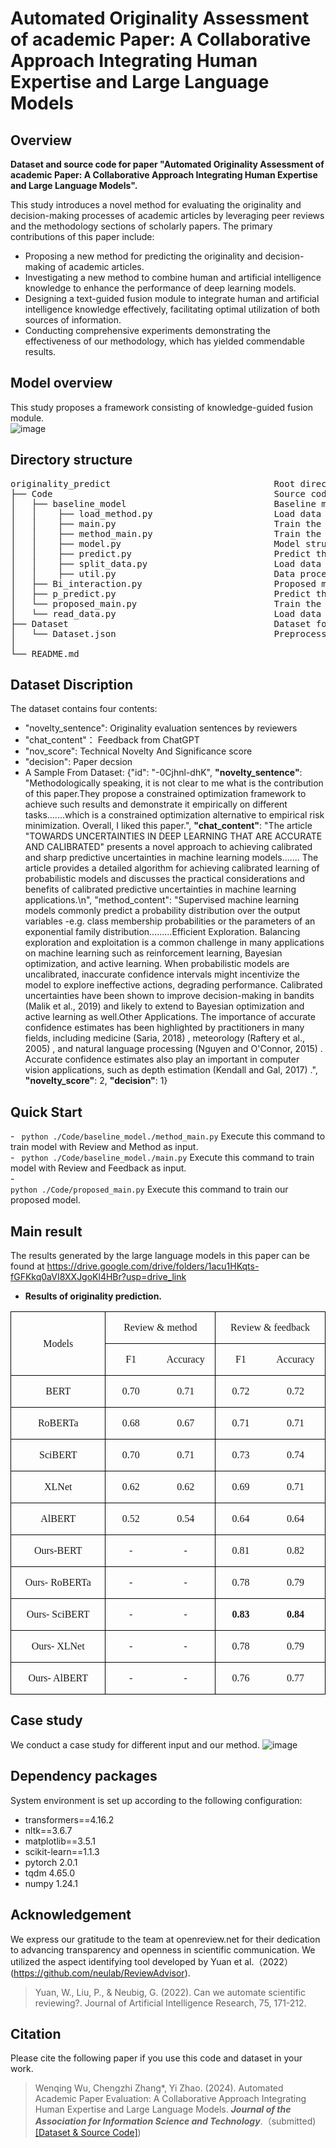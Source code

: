 # Automated Originality Assessment of academic Paper: A Collaborative Approach Integrating Human Expertise and Large Language Models

## Overview

**Dataset and source code for paper "Automated Originality Assessment of academic Paper: A Collaborative Approach Integrating Human Expertise and Large Language Models".**

This study introduces a novel method for evaluating the originality and decision-making processes of academic articles by leveraging peer reviews and the methodology sections of scholarly papers. The primary contributions of this paper include:

- Proposing a new method for predicting the originality and decision-making of academic articles.
- Investigating a new method to combine human and artificial intelligence knowledge to enhance the performance of deep learning models.
- Designing a text-guided fusion module to integrate human and artificial intelligence knowledge effectively, facilitating optimal utilization of both sources of information.
- Conducting comprehensive experiments demonstrating the effectiveness of our methodology, which has yielded commendable results.

## Model overview

This study proposes a framework consisting of knowledge-guided fusion module.<br>
![image](https://github.com/user-attachments/assets/6d469c02-a6e6-4c72-8a6d-23ea4e8cff91)


## Directory structure

<pre>
originality_predict                               Root directory
├── Code                                          Source code folder
│   ├── baseline_model                            Baseline model folder
│   │    ├── load_method.py                       Load data for Review and Method as input
│   │    ├── main.py                              Train the model for Review and Feedback as input
│   │    ├── method_main.py                       Train the model for Review and Method as input
│   │    ├── model.py                             Model structure
│   │    ├── predict.py                           Predict the result
│   │    ├── split_data.py                        Load data for Review and Feedback as input
│   │    ├── util.py                              Data process tool
│   ├── Bi_interaction.py                         Proposed model structure      
│   ├── p_predict.py                              Predict the result
│   └── proposed_main.py                          Train the proposed model 
│   └── read_data.py                              Load data for Review and Feedback
├── Dataset                                       Dataset folder
│   └── Dataset.json                              Preprocessed Dataset
│
└── README.md
</pre>
## Dataset Discription

The dataset contains four contents: 
  - "novelty_sentence": Originality evaluation sentences by reviewers
  - "chat_content"： Feedback from ChatGPT
  - "nov_score":  Technical Novelty And Significance score
  - "decision":  Paper decsion
  - A Sample From Dataset: 
{"id": "-0Cjhnl-dhK",
**"novelty_sentence"**: "Methodologically speaking, it is not clear to me what is the contribution of this paper.They propose a constrained optimization framework to achieve such results and demonstrate it empirically on different tasks.......which is a constrained optimization alternative to empirical risk minimization. Overall, I liked this paper.", 
**"chat_content"**: "The article \"TOWARDS UNCERTAINTIES IN DEEP LEARNING THAT ARE ACCURATE AND CALIBRATED\" presents a novel approach to achieving calibrated and sharp predictive uncertainties in machine learning models....... The article provides a detailed algorithm for achieving calibrated learning of probabilistic models and discusses the practical considerations and benefits of calibrated predictive uncertainties in machine learning applications.\n", "method_content": "Supervised machine learning models commonly predict a probability distribution over the output variables -e.g. class membership probabilities or the parameters of an exponential family distribution.........Efficient Exploration. Balancing exploration and exploitation is a common challenge in many applications on machine learning such as reinforcement learning, Bayesian optimization, and active learning. When probabilistic models are uncalibrated, inaccurate confidence intervals might incentivize the model to explore ineffective actions, degrading performance. Calibrated uncertainties have been shown to improve decision-making in bandits (Malik et al., 2019) and likely to extend to Bayesian optimization and active learning as well.Other Applications. The importance of accurate confidence estimates has been highlighted by practitioners in many fields, including medicine (Saria, 2018) , meteorology (Raftery et al., 2005) , and natural language processing (Nguyen and O'Connor, 2015) . Accurate confidence estimates also play an important in computer vision applications, such as depth estimation (Kendall and Gal, 2017) .", 
**"novelty_score"**: 2, 
**"decision"**: 1}
## Quick Start

<b> </b>
    - <code> python ./Code/baseline_model./method_main.py</code>  Execute this command to train model with Review and Method as input.<br>
    - <code> python ./Code/baseline_model./main.py</code>  Execute this command to train model with Review and Feedback as input.<br>
    - <code> python ./Code/proposed_main.py</code>  Execute this command to train our proposed model.<br>
## Main result
The results generated by the large language models in this paper can be found at https://drive.google.com/drive/folders/1acu1HKqts-fGFKkq0aVI8XXJgoKl4HBr?usp=drive_link
- <b>Results of originality prediction.</b><br>
<div align=center>

<table class=MsoTableGrid border=1 cellspacing=0 cellpadding=0
 style='border-collapse:collapse;border:none'>
 <tr>
  <td width=184 rowspan=2 style='width:138.25pt;border:solid windowtext 1.0pt;
  padding:0cm 5.4pt 0cm 5.4pt'>
  <p class=MsoNormal align=center style='text-align:center'><a
  name="_Hlk160115425"><span lang=EN-US style='font-size:12.0pt;font-family:
  "Times New Roman",serif'>Models</span></a></p>
  </td>
  <td width=184 colspan=2 style='width:138.25pt;border:solid windowtext 1.0pt;
  border-left:none;padding:0cm 5.4pt 0cm 5.4pt'>
  <p class=MsoNormal align=center style='text-align:center'><span lang=EN-US
  style='font-size:12.0pt;font-family:"Times New Roman",serif'>Review &amp;
  method</span></p>
  </td>
  <td width=184 colspan=2 style='width:138.3pt;border:solid windowtext 1.0pt;
  border-left:none;padding:0cm 5.4pt 0cm 5.4pt'>
  <p class=MsoNormal align=center style='text-align:center'><span lang=EN-US
  style='font-size:12.0pt;font-family:"Times New Roman",serif'>Review &amp;
  feedback</span></p>
  </td>
 </tr>
 <tr>
  <td width=92 style='width:69.1pt;border:none;border-bottom:solid windowtext 1.0pt;
  padding:0cm 5.4pt 0cm 5.4pt'>
  <p class=MsoNormal align=center style='text-align:center'><span lang=EN-US
  style='font-size:12.0pt;font-family:"Times New Roman",serif'>F1</span></p>
  </td>
  <td width=92 style='width:69.15pt;border-top:none;border-left:none;
  border-bottom:solid windowtext 1.0pt;border-right:solid windowtext 1.0pt;
  padding:0cm 5.4pt 0cm 5.4pt'>
  <p class=MsoNormal align=center style='text-align:center'><span lang=EN-US
  style='font-size:12.0pt;font-family:"Times New Roman",serif'>Accuracy</span></p>
  </td>
  <td width=92 style='width:69.15pt;border:none;border-bottom:solid windowtext 1.0pt;
  padding:0cm 5.4pt 0cm 5.4pt'>
  <p class=MsoNormal align=center style='text-align:center'><span lang=EN-US
  style='font-size:12.0pt;font-family:"Times New Roman",serif'>F1</span></p>
  </td>
  <td width=92 style='width:69.15pt;border-top:none;border-left:none;
  border-bottom:solid windowtext 1.0pt;border-right:solid windowtext 1.0pt;
  padding:0cm 5.4pt 0cm 5.4pt'>
  <p class=MsoNormal align=center style='text-align:center'><span lang=EN-US
  style='font-size:12.0pt;font-family:"Times New Roman",serif'>Accuracy</span></p>
  </td>
 </tr>
 <tr>
  <td width=184 style='width:138.25pt;border:solid windowtext 1.0pt;border-top:
  none;padding:0cm 5.4pt 0cm 5.4pt'>
  <p class=MsoNormal align=center style='text-align:center'><span lang=EN-US
  style='font-size:12.0pt;font-family:"Times New Roman",serif'>BERT</span></p>
  </td>
  <td width=92 style='width:69.1pt;border:none;border-bottom:solid windowtext 1.0pt;
  padding:0cm 5.4pt 0cm 5.4pt'>
  <p class=MsoNormal align=center style='text-align:center'><span lang=EN-US
  style='font-size:12.0pt;font-family:"Times New Roman",serif'>0.70</span></p>
  </td>
  <td width=92 style='width:69.15pt;border-top:none;border-left:none;
  border-bottom:solid windowtext 1.0pt;border-right:solid windowtext 1.0pt;
  padding:0cm 5.4pt 0cm 5.4pt'>
  <p class=MsoNormal align=center style='text-align:center'><span lang=EN-US
  style='font-size:12.0pt;font-family:"Times New Roman",serif'>0.71</span></p>
  </td>
  <td width=92 style='width:69.15pt;border:none;border-bottom:solid windowtext 1.0pt;
  padding:0cm 5.4pt 0cm 5.4pt'>
  <p class=MsoNormal align=center style='text-align:center'><span lang=EN-US
  style='font-size:12.0pt;font-family:"Times New Roman",serif'>0.72</span></p>
  </td>
  <td width=92 style='width:69.15pt;border-top:none;border-left:none;
  border-bottom:solid windowtext 1.0pt;border-right:solid windowtext 1.0pt;
  padding:0cm 5.4pt 0cm 5.4pt'>
  <p class=MsoNormal align=center style='text-align:center'><span lang=EN-US
  style='font-size:12.0pt;font-family:"Times New Roman",serif'>0.72</span></p>
  </td>
 </tr>
 <tr>
  <td width=184 style='width:138.25pt;border:solid windowtext 1.0pt;border-top:
  none;padding:0cm 5.4pt 0cm 5.4pt'>
  <p class=MsoNormal align=center style='text-align:center'><span lang=EN-US
  style='font-size:12.0pt;font-family:"Times New Roman",serif'>RoBERTa</span></p>
  </td>
  <td width=92 style='width:69.1pt;border:none;border-bottom:solid windowtext 1.0pt;
  padding:0cm 5.4pt 0cm 5.4pt'>
  <p class=MsoNormal align=center style='text-align:center'><span lang=EN-US
  style='font-size:12.0pt;font-family:"Times New Roman",serif'>0.68</span></p>
  </td>
  <td width=92 style='width:69.15pt;border-top:none;border-left:none;
  border-bottom:solid windowtext 1.0pt;border-right:solid windowtext 1.0pt;
  padding:0cm 5.4pt 0cm 5.4pt'>
  <p class=MsoNormal align=center style='text-align:center'><span lang=EN-US
  style='font-size:12.0pt;font-family:"Times New Roman",serif'>0.67</span></p>
  </td>
  <td width=92 style='width:69.15pt;border:none;border-bottom:solid windowtext 1.0pt;
  padding:0cm 5.4pt 0cm 5.4pt'>
  <p class=MsoNormal align=center style='text-align:center'><span lang=EN-US
  style='font-size:12.0pt;font-family:"Times New Roman",serif'>0.71</span></p>
  </td>
  <td width=92 style='width:69.15pt;border-top:none;border-left:none;
  border-bottom:solid windowtext 1.0pt;border-right:solid windowtext 1.0pt;
  padding:0cm 5.4pt 0cm 5.4pt'>
  <p class=MsoNormal align=center style='text-align:center'><span lang=EN-US
  style='font-size:12.0pt;font-family:"Times New Roman",serif'>0.71</span></p>
  </td>
 </tr>
 <tr>
  <td width=184 style='width:138.25pt;border:solid windowtext 1.0pt;border-top:
  none;padding:0cm 5.4pt 0cm 5.4pt'>
  <p class=MsoNormal align=center style='text-align:center'><span lang=EN-US
  style='font-size:12.0pt;font-family:"Times New Roman",serif'>SciBERT</span></p>
  </td>
  <td width=92 style='width:69.1pt;border:none;border-bottom:solid windowtext 1.0pt;
  padding:0cm 5.4pt 0cm 5.4pt'>
  <p class=MsoNormal align=center style='text-align:center'><span lang=EN-US
  style='font-size:12.0pt;font-family:"Times New Roman",serif'>0.70</span></p>
  </td>
  <td width=92 style='width:69.15pt;border-top:none;border-left:none;
  border-bottom:solid windowtext 1.0pt;border-right:solid windowtext 1.0pt;
  padding:0cm 5.4pt 0cm 5.4pt'>
  <p class=MsoNormal align=center style='text-align:center'><span lang=EN-US
  style='font-size:12.0pt;font-family:"Times New Roman",serif'>0.71</span></p>
  </td>
  <td width=92 style='width:69.15pt;border:none;border-bottom:solid windowtext 1.0pt;
  padding:0cm 5.4pt 0cm 5.4pt'>
  <p class=MsoNormal align=center style='text-align:center'><span lang=EN-US
  style='font-size:12.0pt;font-family:"Times New Roman",serif'>0.73</span></p>
  </td>
  <td width=92 style='width:69.15pt;border-top:none;border-left:none;
  border-bottom:solid windowtext 1.0pt;border-right:solid windowtext 1.0pt;
  padding:0cm 5.4pt 0cm 5.4pt'>
  <p class=MsoNormal align=center style='text-align:center'><span lang=EN-US
  style='font-size:12.0pt;font-family:"Times New Roman",serif'>0.74</span></p>
  </td>
 </tr>
 <tr>
  <td width=184 style='width:138.25pt;border:solid windowtext 1.0pt;border-top:
  none;padding:0cm 5.4pt 0cm 5.4pt'>
  <p class=MsoNormal align=center style='text-align:center'><span lang=EN-US
  style='font-size:12.0pt;font-family:"Times New Roman",serif'>XLNet</span></p>
  </td>
  <td width=92 style='width:69.1pt;border:none;border-bottom:solid windowtext 1.0pt;
  padding:0cm 5.4pt 0cm 5.4pt'>
  <p class=MsoNormal align=center style='text-align:center'><span lang=EN-US
  style='font-size:12.0pt;font-family:"Times New Roman",serif'>0.62</span></p>
  </td>
  <td width=92 style='width:69.15pt;border-top:none;border-left:none;
  border-bottom:solid windowtext 1.0pt;border-right:solid windowtext 1.0pt;
  padding:0cm 5.4pt 0cm 5.4pt'>
  <p class=MsoNormal align=center style='text-align:center'><span lang=EN-US
  style='font-size:12.0pt;font-family:"Times New Roman",serif'>0.62</span></p>
  </td>
  <td width=92 style='width:69.15pt;border:none;border-bottom:solid windowtext 1.0pt;
  padding:0cm 5.4pt 0cm 5.4pt'>
  <p class=MsoNormal align=center style='text-align:center'><span lang=EN-US
  style='font-size:12.0pt;font-family:"Times New Roman",serif'>0.69</span></p>
  </td>
  <td width=92 style='width:69.15pt;border-top:none;border-left:none;
  border-bottom:solid windowtext 1.0pt;border-right:solid windowtext 1.0pt;
  padding:0cm 5.4pt 0cm 5.4pt'>
  <p class=MsoNormal align=center style='text-align:center'><span lang=EN-US
  style='font-size:12.0pt;font-family:"Times New Roman",serif'>0.71</span></p>
  </td>
 </tr>
 <tr>
  <td width=184 style='width:138.25pt;border:solid windowtext 1.0pt;border-top:
  none;padding:0cm 5.4pt 0cm 5.4pt'>
  <p class=MsoNormal align=center style='text-align:center'><span lang=EN-US
  style='font-size:12.0pt;font-family:"Times New Roman",serif'>AlBERT</span></p>
  </td>
  <td width=92 style='width:69.1pt;border:none;border-bottom:solid windowtext 1.0pt;
  padding:0cm 5.4pt 0cm 5.4pt'>
  <p class=MsoNormal align=center style='text-align:center'><span lang=EN-US
  style='font-size:12.0pt;font-family:"Times New Roman",serif'>0.52</span></p>
  </td>
  <td width=92 style='width:69.15pt;border-top:none;border-left:none;
  border-bottom:solid windowtext 1.0pt;border-right:solid windowtext 1.0pt;
  padding:0cm 5.4pt 0cm 5.4pt'>
  <p class=MsoNormal align=center style='text-align:center'><span lang=EN-US
  style='font-size:12.0pt;font-family:"Times New Roman",serif'>0.54</span></p>
  </td>
  <td width=92 style='width:69.15pt;border:none;border-bottom:solid windowtext 1.0pt;
  padding:0cm 5.4pt 0cm 5.4pt'>
  <p class=MsoNormal align=center style='text-align:center'><span lang=EN-US
  style='font-size:12.0pt;font-family:"Times New Roman",serif'>0.64</span></p>
  </td>
  <td width=92 style='width:69.15pt;border-top:none;border-left:none;
  border-bottom:solid windowtext 1.0pt;border-right:solid windowtext 1.0pt;
  padding:0cm 5.4pt 0cm 5.4pt'>
  <p class=MsoNormal align=center style='text-align:center'><span lang=EN-US
  style='font-size:12.0pt;font-family:"Times New Roman",serif'>0.64</span></p>
  </td>
 </tr>
 <tr>
  <td width=184 style='width:138.25pt;border:solid windowtext 1.0pt;border-top:
  none;padding:0cm 5.4pt 0cm 5.4pt'>
  <p class=MsoNormal align=center style='text-align:center'><span lang=EN-US
  style='font-size:12.0pt;font-family:"Times New Roman",serif'>Ours-BERT</span></p>
  </td>
  <td width=92 style='width:69.1pt;border:none;border-bottom:solid windowtext 1.0pt;
  padding:0cm 5.4pt 0cm 5.4pt'>
  <p class=MsoNormal align=center style='text-align:center'><span lang=EN-US
  style='font-size:12.0pt;font-family:"Times New Roman",serif'>-</span></p>
  </td>
  <td width=92 style='width:69.15pt;border-top:none;border-left:none;
  border-bottom:solid windowtext 1.0pt;border-right:solid windowtext 1.0pt;
  padding:0cm 5.4pt 0cm 5.4pt'>
  <p class=MsoNormal align=center style='text-align:center'><span lang=EN-US
  style='font-size:12.0pt;font-family:"Times New Roman",serif'>-</span></p>
  </td>
  <td width=92 style='width:69.15pt;border:none;border-bottom:solid windowtext 1.0pt;
  padding:0cm 5.4pt 0cm 5.4pt'>
  <p class=MsoNormal align=center style='text-align:center'><span lang=EN-US
  style='font-size:12.0pt;font-family:"Times New Roman",serif'>0.81</span></p>
  </td>
  <td width=92 style='width:69.15pt;border-top:none;border-left:none;
  border-bottom:solid windowtext 1.0pt;border-right:solid windowtext 1.0pt;
  padding:0cm 5.4pt 0cm 5.4pt'>
  <p class=MsoNormal align=center style='text-align:center'><span lang=EN-US
  style='font-size:12.0pt;font-family:"Times New Roman",serif'>0.82</span></p>
  </td>
 </tr>
 <tr>
  <td width=184 style='width:138.25pt;border:solid windowtext 1.0pt;border-top:
  none;padding:0cm 5.4pt 0cm 5.4pt'>
  <p class=MsoNormal align=center style='text-align:center'><span lang=EN-US
  style='font-size:12.0pt;font-family:"Times New Roman",serif'>Ours- RoBERTa</span></p>
  </td>
  <td width=92 style='width:69.1pt;border:none;border-bottom:solid windowtext 1.0pt;
  padding:0cm 5.4pt 0cm 5.4pt'>
  <p class=MsoNormal align=center style='text-align:center'><span lang=EN-US
  style='font-size:12.0pt;font-family:"Times New Roman",serif'>-</span></p>
  </td>
  <td width=92 style='width:69.15pt;border-top:none;border-left:none;
  border-bottom:solid windowtext 1.0pt;border-right:solid windowtext 1.0pt;
  padding:0cm 5.4pt 0cm 5.4pt'>
  <p class=MsoNormal align=center style='text-align:center'><span lang=EN-US
  style='font-size:12.0pt;font-family:"Times New Roman",serif'>-</span></p>
  </td>
  <td width=92 style='width:69.15pt;border:none;border-bottom:solid windowtext 1.0pt;
  padding:0cm 5.4pt 0cm 5.4pt'>
  <p class=MsoNormal align=center style='text-align:center'><span lang=EN-US
  style='font-size:12.0pt;font-family:"Times New Roman",serif'>0.78</span></p>
  </td>
  <td width=92 style='width:69.15pt;border-top:none;border-left:none;
  border-bottom:solid windowtext 1.0pt;border-right:solid windowtext 1.0pt;
  padding:0cm 5.4pt 0cm 5.4pt'>
  <p class=MsoNormal align=center style='text-align:center'><span lang=EN-US
  style='font-size:12.0pt;font-family:"Times New Roman",serif'>0.79</span></p>
  </td>
 </tr>
 <tr>
  <td width=184 style='width:138.25pt;border:solid windowtext 1.0pt;border-top:
  none;padding:0cm 5.4pt 0cm 5.4pt'>
  <p class=MsoNormal align=center style='text-align:center'><span lang=EN-US
  style='font-size:12.0pt;font-family:"Times New Roman",serif'>Ours- SciBERT</span></p>
  </td>
  <td width=92 style='width:69.1pt;border:none;border-bottom:solid windowtext 1.0pt;
  padding:0cm 5.4pt 0cm 5.4pt'>
  <p class=MsoNormal align=center style='text-align:center'><span lang=EN-US
  style='font-size:12.0pt;font-family:"Times New Roman",serif'>-</span></p>
  </td>
  <td width=92 style='width:69.15pt;border-top:none;border-left:none;
  border-bottom:solid windowtext 1.0pt;border-right:solid windowtext 1.0pt;
  padding:0cm 5.4pt 0cm 5.4pt'>
  <p class=MsoNormal align=center style='text-align:center'><span lang=EN-US
  style='font-size:12.0pt;font-family:"Times New Roman",serif'>-</span></p>
  </td>
  <td width=92 style='width:69.15pt;border:none;border-bottom:solid windowtext 1.0pt;
  padding:0cm 5.4pt 0cm 5.4pt'>
  <p class=MsoNormal align=center style='text-align:center'><b><span
  lang=EN-US style='font-size:12.0pt;font-family:"Times New Roman",serif'>0.83</span></b></p>
  </td>
  <td width=92 style='width:69.15pt;border-top:none;border-left:none;
  border-bottom:solid windowtext 1.0pt;border-right:solid windowtext 1.0pt;
  padding:0cm 5.4pt 0cm 5.4pt'>
  <p class=MsoNormal align=center style='text-align:center'><b><span
  lang=EN-US style='font-size:12.0pt;font-family:"Times New Roman",serif'>0.84</span></b></p>
  </td>
 </tr>
 <tr>
  <td width=184 style='width:138.25pt;border:solid windowtext 1.0pt;border-top:
  none;padding:0cm 5.4pt 0cm 5.4pt'>
  <p class=MsoNormal align=center style='text-align:center'><span lang=EN-US
  style='font-size:12.0pt;font-family:"Times New Roman",serif'>Ours- XLNet</span></p>
  </td>
  <td width=92 style='width:69.1pt;border:none;border-bottom:solid windowtext 1.0pt;
  padding:0cm 5.4pt 0cm 5.4pt'>
  <p class=MsoNormal align=center style='text-align:center'><span lang=EN-US
  style='font-size:12.0pt;font-family:"Times New Roman",serif'>-</span></p>
  </td>
  <td width=92 style='width:69.15pt;border-top:none;border-left:none;
  border-bottom:solid windowtext 1.0pt;border-right:solid windowtext 1.0pt;
  padding:0cm 5.4pt 0cm 5.4pt'>
  <p class=MsoNormal align=center style='text-align:center'><span lang=EN-US
  style='font-size:12.0pt;font-family:"Times New Roman",serif'>-</span></p>
  </td>
  <td width=92 style='width:69.15pt;border:none;border-bottom:solid windowtext 1.0pt;
  padding:0cm 5.4pt 0cm 5.4pt'>
  <p class=MsoNormal align=center style='text-align:center'><span lang=EN-US
  style='font-size:12.0pt;font-family:"Times New Roman",serif'>0.78</span></p>
  </td>
  <td width=92 style='width:69.15pt;border-top:none;border-left:none;
  border-bottom:solid windowtext 1.0pt;border-right:solid windowtext 1.0pt;
  padding:0cm 5.4pt 0cm 5.4pt'>
  <p class=MsoNormal align=center style='text-align:center'><span lang=EN-US
  style='font-size:12.0pt;font-family:"Times New Roman",serif'>0.79</span></p>
  </td>
 </tr>
 <tr>
  <td width=184 style='width:138.25pt;border:solid windowtext 1.0pt;border-top:
  none;padding:0cm 5.4pt 0cm 5.4pt'>
  <p class=MsoNormal align=center style='text-align:center'><span lang=EN-US
  style='font-size:12.0pt;font-family:"Times New Roman",serif'>Ours- AlBERT</span></p>
  </td>
  <td width=92 style='width:69.1pt;border:none;border-bottom:solid windowtext 1.0pt;
  padding:0cm 5.4pt 0cm 5.4pt'>
  <p class=MsoNormal align=center style='text-align:center'><span lang=EN-US
  style='font-size:12.0pt;font-family:"Times New Roman",serif'>-</span></p>
  </td>
  <td width=92 style='width:69.15pt;border-top:none;border-left:none;
  border-bottom:solid windowtext 1.0pt;border-right:solid windowtext 1.0pt;
  padding:0cm 5.4pt 0cm 5.4pt'>
  <p class=MsoNormal align=center style='text-align:center'><span lang=EN-US
  style='font-size:12.0pt;font-family:"Times New Roman",serif'>-</span></p>
  </td>
  <td width=92 style='width:69.15pt;border:none;border-bottom:solid windowtext 1.0pt;
  padding:0cm 5.4pt 0cm 5.4pt'>
  <p class=MsoNormal align=center style='text-align:center'><span lang=EN-US
  style='font-size:12.0pt;font-family:"Times New Roman",serif'>0.76</span></p>
  </td>
  <td width=92 style='width:69.15pt;border-top:none;border-left:none;
  border-bottom:solid windowtext 1.0pt;border-right:solid windowtext 1.0pt;
  padding:0cm 5.4pt 0cm 5.4pt'>
  <p class=MsoNormal align=center style='text-align:center'><span lang=EN-US
  style='font-size:12.0pt;font-family:"Times New Roman",serif'>0.77</span></p>
  </td>
 </tr>
</table>

</div>


## Case study

We conduct a case study for different input and our method.
![image](https://github.com/user-attachments/assets/024c293e-cdd9-4db3-ac63-61b663e2be2a)


## Dependency packages
System environment is set up according to the following configuration:
- transformers==4.16.2
- nltk==3.6.7
- matplotlib==3.5.1
- scikit-learn==1.1.3
- pytorch 2.0.1
- tqdm 4.65.0
- numpy 1.24.1

## Acknowledgement

We express our gratitude to the team at openreview.net for their dedication to advancing transparency and openness in scientific communication. We utilized the aspect identifying tool developed by Yuan et al.（2022）(https://github.com/neulab/ReviewAdvisor).

>Yuan, W., Liu, P., & Neubig, G. (2022). Can we automate scientific reviewing?. Journal of Artificial Intelligence Research, 75, 171-212.<br>


## Citation
Please cite the following paper if you use this code and dataset in your work.
    
>Wenqing Wu, Chengzhi Zhang\*, Yi Zhao. (2024). Automated Academic Paper Evaluation: A Collaborative Approach Integrating Human Expertise and Large Language Models. ***Journal of the Association for Information Science and Technology***.（submitted)  [[Dataset & Source Code]](https://github.com/njust-winchy/originality_predict/)) 
